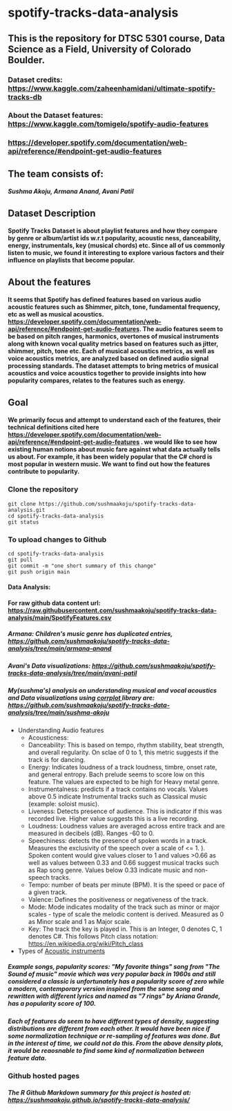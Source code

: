 # spotify-tracks-data-analysis
## This is the repository for DTSC 5301 course, Data Science as a Field, University of Colorado Boulder.
### Dataset credits: https://www.kaggle.com/zaheenhamidani/ultimate-spotify-tracks-db
### About the Dataset features: https://www.kaggle.com/tomigelo/spotify-audio-features
### https://developer.spotify.com/documentation/web-api/reference/#endpoint-get-audio-features

## The team consists of:
##### Sushma Akoju, Armana Anand, Avani Patil

## Dataset Description
#### Spotify Tracks Dataset is about playlist features and how they compare by genre or album/artist ids w.r.t popularity, acoustic ness, danceability, energy, instrumentals, key (musical chords) etc. Since all of us commonly listen to music, we found it interesting to explore various factors and their influence on playlists that become popular.

## About the features
#### It seems that Spotify has defined features based on various audio acoustic features such as Shimmer, pitch, tone, fundamental frequency, etc as well as musical acoustics. https://developer.spotify.com/documentation/web-api/reference/#endpoint-get-audio-features. The audio features seem to be based on pitch ranges, harmonics, overtones of musical instruments along with known vocal quality metrics based on features such as jitter, shimmer, pitch, tone etc. Each of musical acoustics metrics, as well as voice acoustics metrics, are analyzed based on defined audio signal processing standards. The dataset attempts to bring metrics of musical acoustics and voice acoustics together to provide insights into how popularity compares, relates to the features such as energy.

## Goal
#### We primarily focus and attempt to understand each of the features, their technical definitions cited here https://developer.spotify.com/documentation/web-api/reference/#endpoint-get-audio-features . we would like to see how existing human notions about music fare against what data actually tells us about. For example, it has been widely popular that the C# chord is most popular in western music. We want to find out how the features contribute to popularity. 

### Clone the repository

```
git clone https://github.com/sushmaakoju/spotify-tracks-data-analysis.git
cd spotify-tracks-data-analysis
git status
```

### To upload changes to Github
```
cd spotify-tracks-data-analysis
git pull
git commit -m "one short summary of this change"
git push origin main

```

#### Data Analysis:
#### For raw github data content url: <a href="https://raw.githubusercontent.com/sushmaakoju/spotify-tracks-data-analysis/main/SpotifyFeatures.csv">https://raw.githubusercontent.com/sushmaakoju/spotify-tracks-data-analysis/main/SpotifyFeatures.csv</a>
##### Armana: Children's music genre has duplicated entries, https://github.com/sushmaakoju/spotify-tracks-data-analysis/tree/main/armana-anand
##### Avani's Data visualizations: https://github.com/sushmaakoju/spotify-tracks-data-analysis/tree/main/avani-patil


##### My(sushma's) analysis on understanding musical and vocal acoustics and Data visualizations using <a href='https://cran.r-project.org/web/packages/corrplot/vignettes/corrplot-intro.html'>corrplot </a> library are: https://github.com/sushmaakoju/spotify-tracks-data-analysis/tree/main/sushma-akoju

- Understanding Audio features
    - Acousticness: 
    - Danceability: This is based on tempo, rhythm stability, beat strength, and overall regularity. On sclae of 0 to 1, this metric suggests if the track is for dancing.
    - Energy: Indicates loudness of a track loudness, timbre, onset rate, and general entropy. Bach prelude seems to score low on this feature. The values are expected to be high for Heavy metal genre.
    - Instrumentalness: predicts if a track contains no vocals. Values above 0.5 indicate Instrumental tracks such as Classical music (example: soloist music).
    - Liveness: Detects presence of audience. This is indicator if this was recorded live. Higher value suggests this is a live recording.
    - Loudness: Loudness values are averaged across entire track and are measured in decibels (dB). Ranges -60 to 0. 
    - Speechiness: detects the presence of spoken words in a track. Measures the exclusivity of the speech over a scale of <= 1. ). Spoken content would give values closer to 1 and values >0.66 as well as values between 0.33 and 0.66 suggest musical tracks such as Rap song genre. Values below 0.33 indicate music and non-speech tracks.
    - Tempo: number of beats per minute (BPM). It is the speed or pace
        of a given track.
    - Valence: Defines the positiveness or negativeness of the track.
    - Mode: Mode indicates modality of the track such as minor or major scales - type of scale the melodic content is derived. Measured as 0 as Minor scale and 1 as Major scale.
    - Key: The track the key is played in. This is an Integer, 0 denotes C, 1 denotes C#. This follows Pitch class notation: <a  href="https://en.wikipedia.org/wiki/Pitch_class">https://en.wikipedia.org/wiki/Pitch_class</a>
- Types of <a href="https://en.wikipedia.org/wiki/Acoustic_music#Types_of_acoustic_instruments"> Acoustic instruments </a>

##### Example songs, popularity scores: "My favorite things" song from "The Sound of music" movie which was very popular back in 1960s and still considered a classic is unfortunately has a popularity score of zero while a modern, contemporary version inspired from the same song and rewritten with different lyrics and named as "7 rings" by Ariana Grande, has a popularity score of 100.

##### Each of features do seem to have different types of density, suggesting distributions are different from each other. It would have been nice if some normalization technique or re-sampling of features was done. But in the interest of time, we could not do this. From the above density plots, it would be reaosnable to find some kind of normalization between feature data.

### Github hosted pages
##### The R Github Markdown summary for this project is hosted at: https://sushmaakoju.github.io/spotify-tracks-data-analysis/







